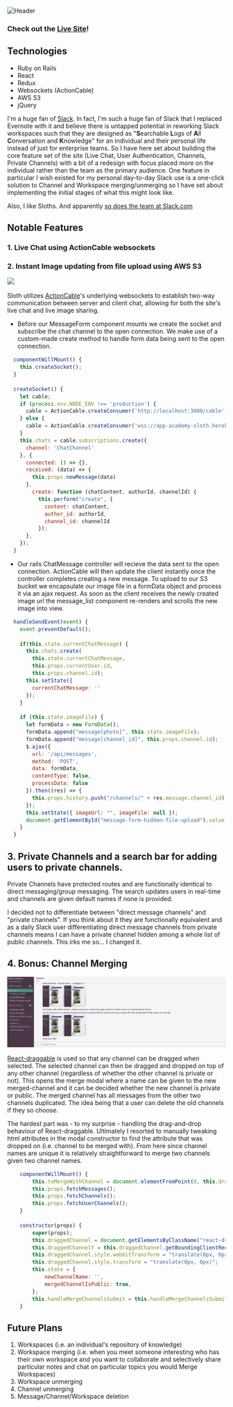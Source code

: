 ![Header](https://i0.wp.com/cdn0.tnwcdn.com/wp-content/blogs.dir/1/files/2016/05/Slack-796x398.jpg?ssl=1)

### Check out the [Live Site](https://app-academy-sloth.herokuapp.com/#/)!

## Technologies

* Ruby on Rails
* React
* Redux
* Websockets (ActionCable)
* AWS S3
* jQuery

I'm a huge fan of [Slack](https://slack.com/). In fact, I'm such a huge fan of Slack that I replaced Evernote with it and believe there is untapped potential in reworking Slack workspaces such that they are designed as "**S**earchable **L**ogs of **A**ll **C**onversation and **K**nowledge" for an individual and their personal life instead of just for enterprise teams. So I have here set about building the core feature set of the site (Live Chat, User Authentication, Channels, Private Channels) with a bit of a redesign with focus placed more on the individual rather than the team as the primary audience. One feature in particular I wish existed for my personal day-to-day Slack use is a one-click solution to Channel and Workspace merging/unmerging so I have set about implementing the initial stages of what this might look like.

Also, I like Sloths. And apparently [so does the team at Slack.com](https://twitter.com/lynnmuffin/status/682846610833846272)

## Notable Features 

### 1. Live Chat using ActionCable websockets
### 2. Instant Image updating from file upload using AWS S3

![](app/assets/images/RealTimeMessagingShowcase.gif)

Sloth utilizes [ActionCable](https://guides.rubyonrails.org/action_cable_overview.html)'s underlying websockets to establish two-way communication between server and client chat, allowing for both the site's live chat and live image sharing.

* Before our MessageForm component mounts we create the socket and subscribe the chat channel to the open connection. We make use of a custom-made create method to handle form data being sent to the open connection.

```javascript
  componentWillMount() {
    this.createSocket();
  }

  createSocket() {
    let cable;
    if (process.env.NODE_ENV !== 'production') {
      cable = ActionCable.createConsumer('http://localhost:3000/cable');
    } else {
      cable = ActionCable.createConsumer('wss://app-academy-sloth.herokuapp.com/cable');
    }
    this.chats = cable.subscriptions.create({
      channel: 'ChatChannel'
    }, {
      connected: () => {},
      received: (data) => {
        this.props.newMessage(data)
      },
        create: function (chatContent, authorId, channelId) {
          this.perform("create", {
            content: chatContent,
            author_id: authorId,
            channel_id: channelId
          });
      },
    });
  }
```

* Our rails ChatMessage controller will recieve the data sent to the open connection. ActionCable will then update the client instantly once the controller completes creating a new message. To upload to our S3 bucket we encapsulate our image file in a formData object and process it via an ajax request. As soon as the client receives the newly created image url the message_list component re-renders and scrolls the new image into view.

```javascript
  handleSendEvent(event) {
    event.preventDefault();

    if(this.state.currentChatMessage) {
      this.chats.create(
        this.state.currentChatMessage,
        this.props.currentUser.id,
        this.props.channel.id);
      this.setState({
        currentChatMessage: ''
      });
    }

    if (this.state.imageFile) {
      let formData = new FormData();
      formData.append("message[photo]", this.state.imageFile);
      formData.append("message[channel_id]", this.props.channel.id);
      $.ajax({
        url: '/api/messages',
        method: 'POST',
        data: formData,
        contentType: false,
        processData: false
      }).then((res) => {
        this.props.history.push("/channels/" + res.message.channel_id); 
      });
      this.setState({ imageUrl: "", imageFile: null });
      document.getElementById("message-form-hidden-file-upload").value = null;
    }
  }
```


## 3. Private Channels and a search bar for adding users to private channels. 

Private Channels have protected routes and are functionally identical to direct messaging/group messaging. The search updates users in real-time and channels are given default names if none is provided. 

I decided not to differentiate between "direct message channels" and "private channels". If you think about it they are functionally equivalent and as a daily Slack user differentiating direct message channels from private channels means I can have a private channel hidden among a whole list of public channels. This irks me so... I changed it.

## 4. Bonus: Channel Merging

![](app/assets/images/MergeShowcase.gif)

[React-draggable](https://www.npmjs.com/package/react-draggable) is used so that any channel can be dragged when selected. The selected channel can then be dragged and dropped on top of any other channel (regardless of whether the other channel is private or not). This opens the merge modal where a name can be given to the new merged-channel and it can be decided whether the new channel is private or public. The merged channel has all messages from the other two channels duplicated. The idea being that a user can delete the old channels if they so choose.

The hardest part was - to my surprise - handling the drag-and-drop behaviour of React-draggable. Ultimately I resorted to manually tweaking html attributes in the modal constructor to find the attribute that was dropped on (i.e. channel to be merged with). From here since channel names are unique it is relatively straightforward to merge two channels given two channel names.

```javascript
    componentWillMount() {
        this.toMergeWithChannel = document.elementFromPoint(0, this.draggedChannelY);
        this.props.fetchMessages();
        this.props.fetchChannels();
        this.props.fetchUserChannels();
    }

    constructor(props) {
        super(props);
        this.draggedChannel = document.getElementsByClassName("react-draggable-dragged")[0];
        this.draggedChannelY = this.draggedChannel.getBoundingClientRect().y;
        this.draggedChannel.style.webkitTransform = "translate(0px, 0px)"
        this.draggedChannel.style.transform = "translate(0px, 0px)";
        this.state = {
            newChannelName: '',
            mergedChannelIsPublic: true,
        };
        this.handleMergeChannelsSubmit = this.handleMergeChannelsSubmit.bind(this);
    }
``` 

## Future Plans

1. Workspaces (i.e. an individual's repository of knowledge)
2. Workspace merging (i.e. when you meet someone interesting who has their own workspace and you want to collaborate and selectively share particular notes and chat on particular topics you would Merge Workspaces)
3. Workspace unmerging 
4. Channel unmerging
5. Message/Channel/Workspace deletion
